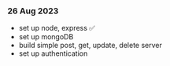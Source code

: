 ### 26 Aug 2023

- set up node, express ✅
- set up mongoDB
- build simple post, get, update, delete server
- set up authentication
